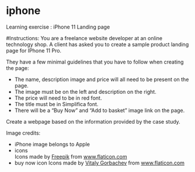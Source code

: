 # iphone
Learning exercise : iPhone 11 Landing page

#Instructions:
You are a freelance website developer at an online technology shop. A client has asked you to create a sample product landing page for IPhone 11 Pro.

They have a few minimal guidelines that you have to follow when creating the page:

- The name, description image and price will all need to be present on the page.
- The image must be on the left and description on the right. 
- The price will need to be in red font. 
- The title must be in Simplifica font. 
- There will be a “Buy Now” and “Add to basket” image link on the page.

Create a webpage based on the information provided by the case study.

Image credits:
- iPhone image belongs to Apple
- icons <div>Icons made by <a href="http://www.freepik.com/" title="Freepik">Freepik</a> from <a href="https://www.flaticon.com/" title="Flaticon">www.flaticon.com</a></div>
- buy now icon Icons made by <a href="https://www.flaticon.com/authors/vitaly-gorbachev" title="Vitaly Gorbachev">Vitaly Gorbachev</a> from <a href="https://www.flaticon.com/" title="Flaticon"> www.flaticon.com</a>